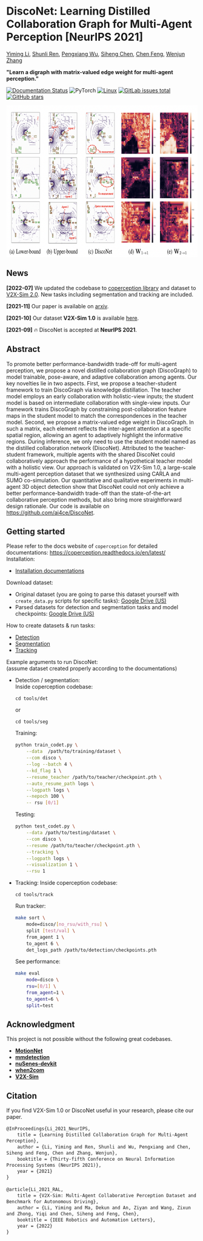 # DiscoNet: Learning Distilled Collaboration Graph for Multi-Agent Perception [NeurIPS 2021]

[Yiming Li](https://scholar.google.com/citations?user=i_aajNoAAAAJ), [Shunli Ren](https://github.com/ShunliRen), [Pengxiang Wu](https://scholar.google.com/citations?user=MXLs7GcAAAAJ&hl=en), [Siheng Chen](https://scholar.google.com/citations?user=W_Q33RMAAAAJ&hl=en), [Chen Feng](https://scholar.google.com/citations?user=YeG8ZM0AAAAJ), [Wenjun Zhang](https://www.researchgate.net/profile/Wenjun-Zhang-29)

**"Learn a digraph with matrix-valued edge weight for multi-agent perception."**  

[![Documentation Status](https://readthedocs.org/projects/coperception/badge/?version=latest)](https://coperception.readthedocs.io/en/latest/?badge=latest)
![PyTorch](https://img.shields.io/badge/PyTorch-%23EE4C2C.svg?logo=PyTorch&logoColor=white)
[![Linux](https://svgshare.com/i/Zhy.svg)](https://svgshare.com/i/Zhy.svg)
[![GitLab issues total](https://badgen.net/github/issues/ai4ce/DiscoNet)](https://gitlab.com/ai4ce/V2X-Sim/issues)
[![GitHub stars](https://img.shields.io/github/stars/ai4ce/DiscoNet.svg?style=social&label=Star&maxAge=2592000)](https://GitHub.com/ai4ce/V2X-Sim/stargazers/)

<p align="center"><img src='img.png' align="center" height="400px"> </p>

## News
**[2022-07]**  We updated the codebase to [coperception library](https://github.com/coperception/coperception) and dataset to [V2X-Sim 2.0](https://ai4ce.github.io/V2X-Sim). New tasks including segmentation and tracking are included.

**[2021-11]**  Our paper is available on [arxiv](https://arxiv.org/pdf/2111.00643.pdf).

**[2021-10]**  Our dataset **V2X-Sim 1.0** is available [here](https://ai4ce.github.io/V2X-Sim/).

**[2021-09]**  🔥 DiscoNet is accepted at **NeurIPS 2021**.

## Abstract
To promote better performance-bandwidth trade-off for multi-agent perception, we propose a novel distilled collaboration graph (DiscoGraph) to model trainable, pose-aware, and adaptive collaboration among agents. Our key novelties lie in two aspects. First, we propose a teacher-student framework to train DiscoGraph via knowledge distillation. The teacher model employs an early collaboration with holistic-view inputs; the student model is based on intermediate collaboration with single-view inputs. Our framework trains DiscoGraph by constraining post-collaboration feature maps in the student model to match the correspondences in the teacher model. Second, we propose a matrix-valued edge weight in DiscoGraph. In such a matrix, each element reflects the inter-agent attention at a specific spatial region, allowing an agent to adaptively highlight the informative regions. During inference, we only need to use the student model named as the distilled collaboration network (DiscoNet). Attributed to the teacher-student framework, multiple agents with the shared DiscoNet could collaboratively approach the performance of a hypothetical teacher model with a holistic view. Our approach is validated on V2X-Sim 1.0, a large-scale multi-agent perception dataset that we synthesized using CARLA and SUMO co-simulation. Our quantitative and qualitative experiments in multi-agent 3D object detection show that DiscoNet could not only achieve a better performance-bandwidth trade-off than the state-of-the-art collaborative perception methods, but also bring more straightforward design rationale. Our code is available on https://github.com/ai4ce/DiscoNet.

## Getting started
Please refer to the docs website of `coperception` for detailed documentations: https://coperception.readthedocs.io/en/latest/  
Installation:
- [Installation documentations](https://coperception.readthedocs.io/en/latest/getting_started/installation/)

Download dataset:
- Original dataset (you are going to parse this dataset yourself with `create_data.py` scripts for specific tasks): [Google Drive (US)](https://drive.google.com/drive/folders/1nVmY7g_kprOX-I0Bqsiz6-zdJM-UXFXa)  
- Parsed datasets for detection and segmentation tasks and model checkpoints: [Google Drive (US)](https://drive.google.com/drive/folders/1NMag-yZSflhNw4y22i8CHTX5l8KDXnNd?usp=sharing)   

How to create datasets & run tasks:
- [Detection](https://coperception.readthedocs.io/en/latest/tools/det/)
- [Segmentation](https://coperception.readthedocs.io/en/latest/tools/seg/)
- [Tracking](https://coperception.readthedocs.io/en/latest/tools/track/)

Example arguments to run DiscoNet:  
(assume dataset created properly according to the documentations)
- Detection / segmentation:  
    Inside coperception codebase:
    ```
    cd tools/det
    ```
    or
    ```
    cd tools/seg
    ```

    Training:
    ```bash
	python train_codet.py \
        --data  /path/to/training/dataset \
        --com disco \
        --log --batch 4 \
        --kd_flag 1 \
        --resume_teacher /path/to/teacher/checkpoint.pth \
        --auto_resume_path logs \
        --logpath logs \
        --nepoch 100 \
        -- rsu [0/1]
    ```

    Testing:
    ```bash
	python test_codet.py \
        --data /path/to/testing/dataset \
        --com disco \
        --resume /path/to/teacher/checkpoint.pth \
        --tracking \
        --logpath logs \
        --visualization 1 \
        --rsu 1
    ```

- Tracking:
    Inside coperception codebase:
    ```
    cd tools/track
    ```
    Run tracker:
    ```bash
    make sort \
        mode=disco/[no_rsu/with_rsu] \
        split [test/val] \
        from_agent 1 \
        to_agent 6 \
        det_logs_path /path/to/detection/checkpoints.pth 
    ```
    See performance:
    ```bash
    make eval
        mode=disco \
        rsu=[0/1] \
        from_agent=1 \
        to_agent=6 \
        split=test
    ```

## Acknowledgment  
This project is not possible without the following great codebases.
* [**MotionNet**](https://github.com/pxiangwu/MotionNet)
* [**mmdetection**](https://github.com/open-mmlab/mmdetection)
* [**nuSenes-devkit**](https://github.com/nutonomy/nuscenes-devkit)
* [**when2com**](https://github.com/GT-RIPL/MultiAgentPerception)
* [**V2X-Sim**](https://github.com/ai4ce/V2X-Sim)

## Citation
If you find V2X-Sim 1.0 or DiscoNet useful in your research, please cite our paper.
```
@InProceedings{Li_2021_NeurIPS,
    title = {Learning Distilled Collaboration Graph for Multi-Agent Perception},
    author = {Li, Yiming and Ren, Shunli and Wu, Pengxiang and Chen, Siheng and Feng, Chen and Zhang, Wenjun},
    booktitle = {Thirty-fifth Conference on Neural Information Processing Systems (NeurIPS 2021)},
    year = {2021}
}

@article{Li_2021_RAL,
    title = {V2X-Sim: Multi-Agent Collaborative Perception Dataset and Benchmark for Autonomous Driving},
    author = {Li, Yiming and Ma, Dekun and An, Ziyan and Wang, Zixun and Zhong, Yiqi and Chen, Siheng and Feng, Chen},
    booktitle = {IEEE Robotics and Automation Letters},
    year = {2022}
}
```
